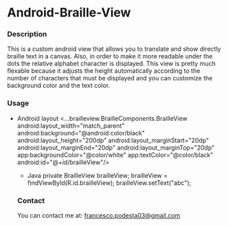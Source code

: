 # Android-Braille-View

### Description
This is a custom android view that allows you to translate and show directly braille text in a canvas.
Also, in order to make it more readable under the dots the relative alphabet character is displayed.
This view is pretty much flexable because it adjusts the height automatically according to the number of characters that must be displayed and you can customize the background color and the text color.

### Usage
* Android layout
<...brailleview.BrailleComponents.BrailleView
        android:layout_width="match_parent"
        android:background="@android:color/black"
        android:layout_height="200dp"
        android:layout_marginStart="20dp"
        android:layout_marginEnd="20dp"
        android:layout_marginTop="20dp"
        app:backgroundColor="@color/white"
        app:textColor="@color/black"
        android:id="@+id/brailleView"/>
  * Java
  private BrailleView brailleView;
  brailleView = findViewById(R.id.brailleView);
  brailleView.setText("abc");
  
  ### Contact
  You can contact me at: francesco.podesta03@gmail.com



